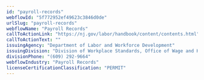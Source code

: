 ```yaml
---
id: "payroll-records"
webflowId: "5f772952ef49623c3846d0de"
urlSlug: "payroll-records"
webflowName: "Payroll Records"
callToActionLink: "https://nj.gov/labor/handbook/content/contents.html"
callToActionText: ""
issuingAgency: "Department of Labor and Workforce Development"
issuingDivision: "Division of Workplace Standards, Office of Wage and Hour Compliance"
divisionPhone: "(609) 292-9664"
webflowIndustry: "Payroll Records"
licenseCertificationClassification: "PERMIT"
---
```

